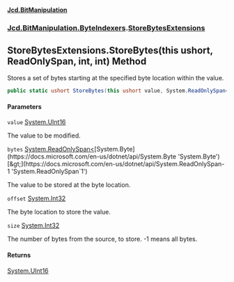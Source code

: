 #### [Jcd.BitManipulation](index.md 'index')
### [Jcd.BitManipulation.ByteIndexers](Jcd.BitManipulation.ByteIndexers.md 'Jcd.BitManipulation.ByteIndexers').[StoreBytesExtensions](Jcd.BitManipulation.ByteIndexers.StoreBytesExtensions.md 'Jcd.BitManipulation.ByteIndexers.StoreBytesExtensions')

## StoreBytesExtensions.StoreBytes(this ushort, ReadOnlySpan<byte>, int, int) Method

Stores a set of bytes starting at the specified byte location within the value.

```csharp
public static ushort StoreBytes(this ushort value, System.ReadOnlySpan<byte> bytes, int offset, int size=-1);
```
#### Parameters

<a name='Jcd.BitManipulation.ByteIndexers.StoreBytesExtensions.StoreBytes(thisushort,System.ReadOnlySpan_byte_,int,int).value'></a>

`value` [System.UInt16](https://docs.microsoft.com/en-us/dotnet/api/System.UInt16 'System.UInt16')

The value to be modified.

<a name='Jcd.BitManipulation.ByteIndexers.StoreBytesExtensions.StoreBytes(thisushort,System.ReadOnlySpan_byte_,int,int).bytes'></a>

`bytes` [System.ReadOnlySpan&lt;](https://docs.microsoft.com/en-us/dotnet/api/System.ReadOnlySpan-1 'System.ReadOnlySpan`1')[System.Byte](https://docs.microsoft.com/en-us/dotnet/api/System.Byte 'System.Byte')[&gt;](https://docs.microsoft.com/en-us/dotnet/api/System.ReadOnlySpan-1 'System.ReadOnlySpan`1')

The value to be stored at the byte location.

<a name='Jcd.BitManipulation.ByteIndexers.StoreBytesExtensions.StoreBytes(thisushort,System.ReadOnlySpan_byte_,int,int).offset'></a>

`offset` [System.Int32](https://docs.microsoft.com/en-us/dotnet/api/System.Int32 'System.Int32')

The byte location to store the value.

<a name='Jcd.BitManipulation.ByteIndexers.StoreBytesExtensions.StoreBytes(thisushort,System.ReadOnlySpan_byte_,int,int).size'></a>

`size` [System.Int32](https://docs.microsoft.com/en-us/dotnet/api/System.Int32 'System.Int32')

The number of bytes from the source, to store. -1 means all bytes.

#### Returns
[System.UInt16](https://docs.microsoft.com/en-us/dotnet/api/System.UInt16 'System.UInt16')